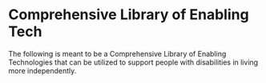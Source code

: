 # Comprehensive Library of Enabling Tech
The following is meant to be a Comprehensive Library of Enabling Technologies that can be utilized to support people with disabilities in living more independently. 
